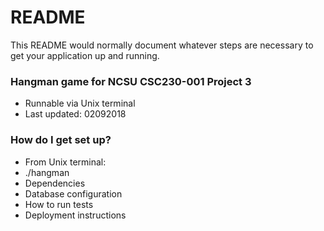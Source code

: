 # README #

This README would normally document whatever steps are necessary to get your application up and running.

### Hangman game for NCSU CSC230-001 Project 3 ###

* Runnable via Unix terminal
* Last updated: 02092018

### How do I get set up? ###

* From Unix terminal:
* ./hangman <wordfile> <optional seed number>
* Dependencies
* Database configuration
* How to run tests
* Deployment instructions
